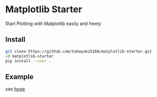 Matplotlib Starter
=================

Start Plotting with Matplotlib easily and freely

## Install
```bash
git clone https://github.com/takayuki5168/matplotlib-starter.git
cd matplotlib-starter
pip install --user .
```

## Example
see [hoge]()